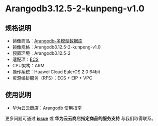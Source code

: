 # Arangodb3.12.5-2-kunpeng-v1.0

## 规格说明

- 镜像商品：[Arangodb-多模型数据库]()
- 镜像规格：Arangodb3.12.5-2-kunpeng-v1.0
- 预置环境：Arangodb3.12.5-2
- 适配项：[ECS](https://support.huaweicloud.com/ecs/index.html)
- CPU架构：ARM
- 操作系统：Huawei Cloud EulerOS 2.0 64bit
- 资源编排服务（RFS）：ECS + EIP + VPC

## 使用说明

- 华为云云商店：[Arangodb 使用指南](./docs/usage.md)

更多问题可通过 [**issue**](https://github.com/HuaweiCloudDeveloper/arangodb-image/issues) 或 **华为云云商店指定商品的服务支持** 与我们取得联系。